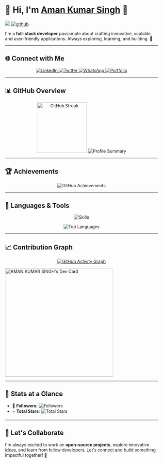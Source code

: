 # 🚀 **Hi, I'm [Aman Kumar Singh](https://www.amankumarsingh.me) 👋**

<p>
  
![](https://komarev.com/ghpvc/?username=amankumarsinghdeveloper&color=blue&label=PROFILE+VIEWS) 
[![github](https://img.shields.io/github/followers/amankumarsinghdeveloper?logo=github&style=plastic)](https://github.com/dionnenoellabarretto?tab=followers)
</p>

I'm a **full-stack developer** passionate about crafting innovative, scalable, and user-friendly applications. Always exploring, learning, and building. 🌟

---

## 🌐 **Connect with Me**

<p align="center">
  <a href="https://www.linkedin.com/in/amankumarsinghdeveloper/" target="_blank" rel="noopener noreferrer">
    <img src="https://img.shields.io/badge/-LinkedIn-blue?style=for-the-badge&logo=linkedin&logoColor=white" alt="LinkedIn" />
  </a>
  <a href="https://x.com/devloper_aman" target="_blank" rel="noopener noreferrer">
    <img src="https://img.shields.io/badge/-Twitter-1DA1F2?style=for-the-badge&logo=twitter&logoColor=white" alt="Twitter" />
  </a>
  <a href="https://wa.me/917479592206" target="_blank" rel="noopener noreferrer">
    <img src="https://img.shields.io/badge/-WhatsApp-25D366?style=for-the-badge&logo=whatsapp&logoColor=white" alt="WhatsApp" />
  </a>
  <a href="https://www.amankumarsingh.me" target="_blank" rel="noopener noreferrer">
    <img src="https://img.shields.io/badge/-Portfolio-FF5733?style=for-the-badge&logo=web&logoColor=white" alt="Portfolio" />
  </a>
</p>

---

## 📊 **GitHub Overview**
<p align="center">
  <img src="https://github-readme-streak-stats.herokuapp.com/?user=Amankumarsinghdeveloper&theme=radical" alt="GitHub Streak" height="165px" />
  <img src="https://github-profile-summary-cards.vercel.app/api/cards/profile-details?username=Amankumarsinghdeveloper&theme=radical" alt="Profile Summary" />
</p>

---

## 🏆 **Achievements**

<p align="center">
  <img src="https://github-profile-trophy.vercel.app/?username=Amankumarsinghdeveloper&theme=radical&no-frame=true&column=6" alt="GitHub Achievements" />
</p>

---

## 🚀 **Languages & Tools**

<p align="center">
  <img src="https://skillicons.dev/icons?i=react,nextjs,nodejs,typescript,javascript,mongodb,html,css,tailwind,firebase,git,vscode" alt="Skills" />
</p>

<p align="center">
  <img src="https://github-readme-stats.vercel.app/api/top-langs/?username=Amankumarsinghdeveloper&layout=compact&theme=radical" alt="Top Languages" />
</p>

---

## 📈 **Contribution Graph**

<p align="center">
  <a href="https://github.com/ashutosh00710/github-readme-activity-graph">
    <img src="https://github-readme-activity-graph.vercel.app/graph?username=Amankumarsinghdeveloper&theme=radical&hide_border=true" alt="GitHub Activity Graph" />
  </a>
</p>

<a href="https://app.daily.dev/amankumarsingh66"><img src="https://api.daily.dev/devcards/v2/y1EfZ7kpLsBYdfEl0EIuP.png?type=default&r=qn7" width="356" alt="AMAN KUMAR SINGH's Dev Card"/></a>

---

## 🎯 **Stats at a Glance**

- 🌟 **Followers**: ![Followers](https://img.shields.io/github/followers/Amankumarsinghdeveloper?style=social)
- ⭐ **Total Stars**: ![Total Stars](https://img.shields.io/github/stars/Amankumarsinghdeveloper?style=social)

---

## 💬 **Let's Collaborate**

I'm always excited to work on **open-source projects**, explore innovative ideas, and learn from fellow developers. Let's connect and build something impactful together! 🚀
